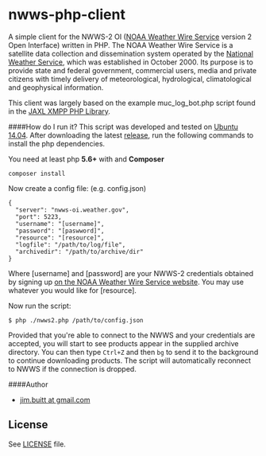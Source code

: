 # nwws-php-client

A simple client for the NWWS-2 OI ([NOAA Weather Wire Service](http://www.nws.noaa.gov/nwws/) version 2 Open Interface) written in PHP. The NOAA Weather Wire Service is a satellite data collection and dissemination system operated by the [National Weather Service](http://weather.gov), which was established in October 2000. Its purpose is to provide state and federal government, commercial users, media and private citizens with timely delivery of meteorological, hydrological, climatological and geophysical information. 

This client was largely based on the example muc_log_bot.php script found in the [JAXL XMPP PHP Library](https://github.com/jaxl/JAXL).

####How do I run it?
This script was developed and tested on [Ubuntu 14.04](http://ubuntu.com). After downloading the latest [release](https://github.com/jbuitt/nwws-perl-client), run the following commands to install the php dependencies.

You need at least php **5.6+** with and **Composer**

    composer install

Now create a config file: (e.g. config.json)

```
{
  "server": "nwws-oi.weather.gov",
  "port": 5223,
  "username": "[username]",
  "password": "[paswword]",
  "resource": "[resource]",
  "logfile": "/path/to/log/file",
  "archivedir": "/path/to/archive/dir"
}
```

Where [username] and [password] are your NWWS-2 credentials obtained by signing up [on the NOAA Weather Wire Service website](http://www.nws.noaa.gov/nwws/#NWWS_OI_Request). You may use whatever you would like for [resource]. 

Now run the script:

```
$ php ./nwws2.php /path/to/config.json
```

Provided that you're able to connect to the NWWS and your credentials are accepted, you will start to see products appear in the supplied archive directory. You can then type `Ctrl+Z` and then `bg` to send it to the background to continue downloading products. The script will automatically reconnect to NWWS if the connection is dropped.

####Author

+	[jim.buitt at gmail.com](mailto:jim.buitt@gmail.com)

## License

See [LICENSE](https://github.com/jbuitt/nwws-perl-client/blob/master/LICENSE) file.

